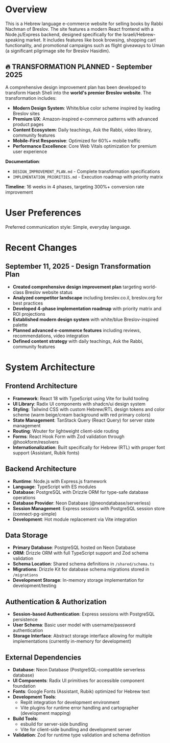 # Overview

This is a Hebrew language e-commerce website for selling books by Rabbi Nachman of Breslov. The site features a modern React frontend with a Node.js/Express backend, designed specifically for the Israeli/Hebrew-speaking market. It includes features like book browsing, shopping cart functionality, and promotional campaigns such as flight giveaways to Uman (a significant pilgrimage site for Breslov Hasidim).

## 🔥 TRANSFORMATION PLANNED - September 2025

A comprehensive design improvement plan has been developed to transform Haesh Sheli into the **world's premier Breslov website**. The transformation includes:

- **Modern Design System**: White/blue color scheme inspired by leading Breslov sites
- **Premium UX**: Amazon-inspired e-commerce patterns with advanced product pages
- **Content Ecosystem**: Daily teachings, Ask the Rabbi, video library, community features
- **Mobile-First Responsive**: Optimized for 60%+ mobile traffic
- **Performance Excellence**: Core Web Vitals optimization for premium user experience

**Documentation**:
- `DESIGN_IMPROVEMENT_PLAN.md` - Complete transformation specifications
- `IMPLEMENTATION_PRIORITIES.md` - Execution roadmap with priority matrix

**Timeline**: 16 weeks in 4 phases, targeting 300%+ conversion rate improvement

# User Preferences

Preferred communication style: Simple, everyday language.

# Recent Changes

## September 11, 2025 - Design Transformation Plan
- **Created comprehensive design improvement plan** targeting world-class Breslov website status
- **Analyzed competitor landscape** including breslev.co.il, breslov.org for best practices
- **Developed 4-phase implementation roadmap** with priority matrix and ROI projections
- **Established modern design system** with white/blue Breslov-inspired palette
- **Planned advanced e-commerce features** including reviews, recommendations, video integration
- **Defined content strategy** with daily teachings, Ask the Rabbi, community features

# System Architecture

## Frontend Architecture
- **Framework**: React 18 with TypeScript using Vite for build tooling
- **UI Library**: Radix UI components with shadcn/ui design system
- **Styling**: Tailwind CSS with custom Hebrew/RTL design tokens and color scheme (warm beige/cream background with red primary colors)
- **State Management**: TanStack Query (React Query) for server state management
- **Routing**: Wouter for lightweight client-side routing
- **Forms**: React Hook Form with Zod validation through @hookform/resolvers
- **Internationalization**: Built specifically for Hebrew (RTL) with proper font support (Assistant, Rubik fonts)

## Backend Architecture
- **Runtime**: Node.js with Express.js framework
- **Language**: TypeScript with ES modules
- **Database**: PostgreSQL with Drizzle ORM for type-safe database operations
- **Database Provider**: Neon Database (@neondatabase/serverless)
- **Session Management**: Express sessions with PostgreSQL session store (connect-pg-simple)
- **Development**: Hot module replacement via Vite integration

## Data Storage
- **Primary Database**: PostgreSQL hosted on Neon Database
- **ORM**: Drizzle ORM with full TypeScript support and Zod schema validation
- **Schema Location**: Shared schema definitions in `/shared/schema.ts`
- **Migrations**: Drizzle Kit for database schema migrations stored in `/migrations`
- **Development Storage**: In-memory storage implementation for development/testing

## Authentication & Authorization
- **Session-based Authentication**: Express sessions with PostgreSQL persistence
- **User Schema**: Basic user model with username/password authentication
- **Storage Interface**: Abstract storage interface allowing for multiple implementations (currently in-memory for development)

## External Dependencies
- **Database**: Neon Database (PostgreSQL-compatible serverless database)
- **UI Components**: Radix UI primitives for accessible component foundation
- **Fonts**: Google Fonts (Assistant, Rubik) optimized for Hebrew text
- **Development Tools**: 
  - Replit integration for development environment
  - Vite plugins for runtime error handling and cartographer (development mapping)
- **Build Tools**: 
  - esbuild for server-side bundling
  - Vite for client-side bundling and development server
- **Validation**: Zod for runtime type validation and schema definition